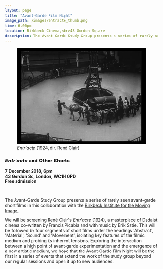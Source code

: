```yaml
---
layout: page
title: "Avant-Garde Film Night"
image_path: /images/entracte_thumb.png
time: 6.00pm
location: Birkbeck Cinema,<br>43 Gordon Square
description: The Avant-Garde Study Group presents a series of rarely seen avant-garde short films in this collaboration with the Birkbeck Institute for the Moving Image.
---
```


<figure class="event-right">
  <img src="/images/Entracte.png">
  <figcaption class="artwork-right"><i>Entr'acte</i> (1924, dir. René Clair)</figcaption>
</figure>

### _Entr'acte_ and Other Shorts ###

**7 December 2018, 6pm<br>
43 Gordon Sq, London, WC1H 0PD<br>
Free admission**

<br>

The Avant-Garde Study Group presents a series of rarely seen avant-garde short films in this collaboration with the <a href="http://blogs.bbk.ac.uk/bimi/" target="_blank">Birkbeck Institute for the Moving Image.</a>

We will be screening René Clair's <i>Entr'acte</i> (1924), a masterpiece of Dadaist cinema co-written by Francis Picabia and with music by Erik Satie. This will be followed by four segments of short films under the headings 'Abstract', 'Material', 'Sound' and 'Movement', isolating key features of the filmic medium and probing its inherent tensions.
Exploring the intersection between a high point of avant-garde experimentation and the emergence of a new artistic medium, we hope that the Avant-Garde Film Night will be the first in a series of events that extend the work of the study group beyond our regular sessions and open it up to new audiences.
